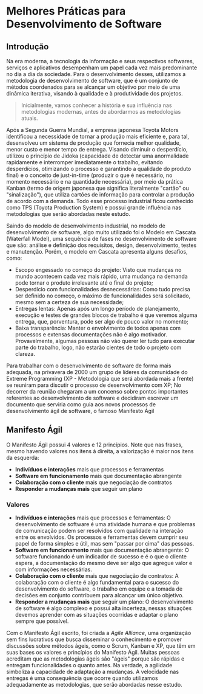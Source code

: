 # Melhores Práticas para Desenvolvimento de Software

## Introdução

Na era moderna, a tecnologia da informação e seus respectivos softwares, serviços e aplicativos desempenham um papel cada vez mais predominante no dia a dia da sociedade. Para o desenvolvimento desses, utilizamos a metodologia de desenvolvimento de software, que é um conjunto de métodos coordenados para se alcançar um objetivo por meio de uma dinâmica iterativa, visando à qualidade e à produtividade dos projetos.

> Inicialmente, vamos conhecer a história e sua influência nas metodologias modernas, antes de abordarmos as metodologias atuais.

Após a Segunda Guerra Mundial, a empresa japonesa Toyota Motors identificou a necessidade de tornar a produção mais eficiente e, para tal, desenvolveu um sistema de produção que fornecia melhor qualidade, menor custo e menor tempo de entrega. Visando diminuir o desperdício, utilizou o princípio de Jidoka (capacidade de detectar uma anormalidade rapidamente e interromper imediatamente o trabalho, evitando desperdícios, otimizando o processo e garantindo a qualidade do produto final) e o conceito de just-in-time (produzir o que é necessário, no momento necessário e na quantidade necessária), por meio da prática Kanban (termo de origem japonesa que significa literalmente "cartão" ou "sinalização"), que utiliza cartões de informação para controlar a produção de acordo com a demanda. Todo esse processo industrial ficou conhecido como TPS (Toyota Production System) e possui grande influência nas metodologias que serão abordadas neste estudo.

Saindo do modelo de desenvolvimento industrial, no modelo de desenvolvimento de software, algo muito utilizado foi o Modelo em Cascata (Waterfall Model), uma sequência de fases no desenvolvimento de software que são: análise e definição dos requisitos, design, desenvolvimento, testes e manutenção. Porém, o modelo em Cascata apresenta alguns desafios, como:

- Escopo engessado no começo do projeto: Visto que mudanças no mundo acontecem cada vez mais rápido, uma mudança na demanda pode tornar o produto irrelevante até o final do projeto;
- Desperdício com funcionalidades desnecessárias: Como tudo precisa ser definido no começo, o máximo de funcionalidades será solicitado, mesmo sem a certeza de sua necessidade;
- Entregas lentas: Apenas após um longo período de planejamento, execução e testes de grandes blocos de trabalho é que veremos alguma entrega, que, porventura, pode ser algo de pouco valor no momento;
- Baixa transparência: Manter o envolvimento de todos apenas com processos e extensas documentações não é algo motivador. Provavelmente, algumas pessoas não vão querer ler tudo para executar parte do trabalho, logo, não estarão cientes de todo o projeto com clareza.

Para trabalhar com o desenvolvimento de software de forma mais adequada, na privavera de 2000 um grupo de líderes da comunidade do Extreme Programming (XP - Metodologia que será abordada mais a frente) se reuniram para discutir o processo de desenvolvimento com XP; No decorrer da reunião chegaram a um concenso sobre pontos importantes referentes ao desenvolvimento de software e decidiram escrever um documento que serviria como guia aos novos processos de desenvolvimento ágil de software, o famoso Manifesto Ágil

## Manifesto Ágil

O Manifesto Ágil possui 4 valores e 12 princípios. Note que nas frases, mesmo havendo valores nos itens à direita, a valorização é maior nos itens da esquerda:

- **Indivíduos e interações** mais que processos e ferramentas
- **Software em funcionamento** mais que documentação abrangente
- **Colaboração com o cliente** mais que negociação de contratos
- **Responder a mudanças mais** que seguir um plano

### Valores

- **Indivíduos e interações** mais que processos e ferramentas: O desenvolvimento de software é uma atividade humana e que problemas de comunicação podem ser resolvidos com qualidade na interação entre os envolvidos. Os processos e ferramentas devem cumprir seu papel de forma simples e útil, mas sem "passar por cima" das pessoas.
- **Software em funcionamento** mais que documentação abrangente: O software funcionando é um indicador de sucesso e é o que o cliente espera, a documentação do mesmo deve ser algo que agregue valor e com informações necessárias.
- **Colaboração com o cliente** mais que negociação de contratos: A colaboração com o cliente é algo fundamental para o sucesso do desenvolvimento do software, o trabalho em equipe e a tomada de decisões em conjunto contribuem para alcançar um único objetivo. 
- **Responder a mudanças mais** que seguir um plano: O desenvolvimento de software é algo complexo e possui alta incerteza, nessas situações devemos aprender com as situações ocorridas e adaptar o plano sempre que possível.

Com o Manifesto Ágil escrito, foi criada a *Agile Alliance*, uma organização sem fins lucrativos que busca disseminar o conhecimento e promover discussões sobre métodos ágeis, como o Scrum, Kanban e XP, que têm em suas bases os valores e princípios do Manifesto Ágil. Muitas pessoas acreditam que as metodologias ágeis são "ágeis" porque são rápidas e entregam funcionalidades o quanto antes. Na verdade, a agilidade simboliza a capacidade de adaptação a mudanças. A velocidade nas entregas é uma consequência que ocorre quando utilizamos adequadamente as metodologias, que serão abordadas nesse estudo. 
